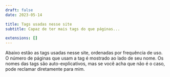 ```yaml
---
draft: false
date: 2023-05-14

title: Tags usadas nesse site
subtitle: Capaz de ter mais tags do que páginas...

extensions: []
---
```


Abaixo estão as tags usadas nesse site, ordenadas por frequência de uso. O
número de páginas que usam a tag é mostrado ao lado de seu nome. Os nomes das
tags são auto-explicativos, mas se você acha que não é o caso, pode reclamar
diretamente para mim.
